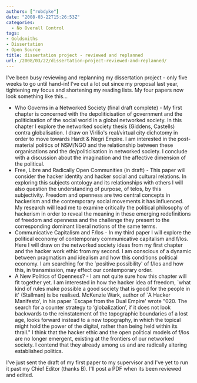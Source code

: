 ```yaml
---
authors: ["robdyke"]
date: "2008-03-22T15:26:53Z"
categories:
  - No Overall Control
tags:
- Goldsmiths
- Dissertation
- Open Source
title: dissertation project - reviewed and replanned
url: /2008/03/22/dissertation-project-reviewed-and-replanned/
---
```

I've been busy reviewing and replanning my dissertation project - only five weeks to go until hand-in! I've cut a lot out since my proposal last year, tightening my focus and shortening my reading lists. My four papers now look something like this...

  * Who Governs in a Networked Society (final draft complete) - My first chapter is concerned with the depoliticisation of government and the politicisation of the social world in a global networked society. In this chapter I explore the networked society thesis (Giddens, Castells) contra globalisation. I draw on Virilio's real/virtual city dichotomy in order to move towards Hardt & Negri Empire. I am interested in the post-material politics of NSM/NGO and the relationship between these organisations and the de/politicisation in networked society. I conclude with a discussion about the imagination and the affective dimension of the political.
  * Free, Libre and Radically Open Communities (in draft) - This paper will consider the hacker identity and hacker social and cultural relations. In exploring this subjects ontology and its relationships with others I will also question the understanding of purpose, of telos, by this subjectivity. Freedom and openness are two central concepts in hackerism and the contemporary social movements it has influenced. My research will lead me to examine critically the political philosophy of hackerism in order to reveal the meaning in these emerging redefinitions of freedom and openness and the challenge they present to the corresponding dominant liberal notions of the same terms.
  * Communicative Capitalism and F/los - In my third paper I will explore the political economy of contemporary communicative capitalism and f/los. Here I will draw on the networked society ideas from my first chapter and the hacker work ethic from my second. I am conscious of a dynamic between pragmatism and idealism and how this conditions political economy. I am searching for the \`positive possibility' of f/los and how this, in transmission, may effect our contemporary order.
  * A New Politics of Openness? - I am not quite sure how this chapter will fit together yet. I am interested in how the hacker idea of freedom, \`what kind of rules make possible a good society that is good for the people in it' (Stallman) is be realised. McKenzie Wark, author of \`A Hacker Manifesto', in his paper \`Escape from the Dual Empire' wrote "020. The search for a counter strategy to ‘globalization’, if it does not look backwards to the reinstatement of the topographic boundaries of a lost age, looks forward instead to a new topography, in which the topical might hold the power of the digital, rather than being held within its thrall." I think that the hacker ethic and the open political models of f/los are no longer emergent, existing at the frontiers of our networked society. I contend that they already among us and are radically altering established politics.

I've just sent the draft of my first paper to my supervisor and I've yet to run it past my Chief Editor (thanks B). I'll post a PDF when its been reviewed and edited.